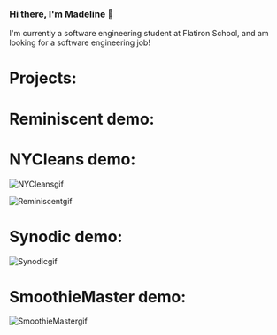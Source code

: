 ### Hi there, I'm Madeline 👋

I'm currently a software engineering student at Flatiron School, and am looking for a software engineering job!

# Projects: 

# Reminiscent demo:

# NYCleans demo: 

![NYCleansgif](https://user-images.githubusercontent.com/108838753/211165189-09c03276-20b4-4aad-a15f-f83b3d1e0155.gif)

![Reminiscentgif](https://user-images.githubusercontent.com/107277084/205724542-1975c237-223f-4910-8056-7bfa8309d1f5.gif)

# Synodic demo:


![Synodicgif](https://user-images.githubusercontent.com/107277084/205724512-cfbbbaa1-b28f-4aa0-9441-36763ee4b77a.gif)


# SmoothieMaster demo:


![SmoothieMastergif](https://user-images.githubusercontent.com/107277084/205724559-2b3c2096-b3de-4f13-aabb-f5d13fa648ee.gif)


